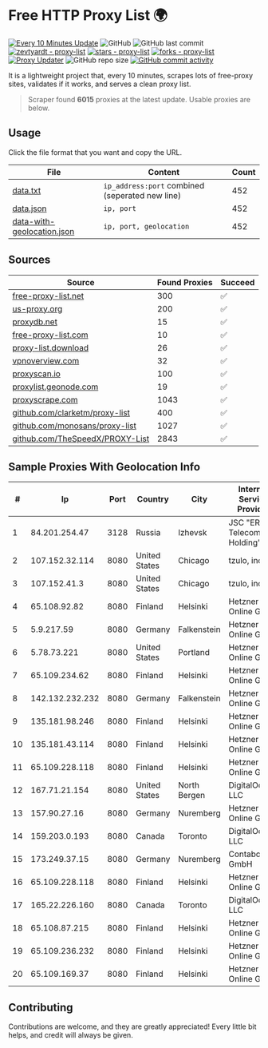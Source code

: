 
# Free HTTP Proxy List 🌍

[![Every 10 Minutes Update](https://github.com/mertguvencli/http-proxy-list/actions/workflows/main.yml/badge.svg?branch=main)](https://github.com/mertguvencli/http-proxy-list/actions/workflows/main.yml)
![GitHub](https://img.shields.io/github/license/mertguvencli/http-proxy-list)
![GitHub last commit](https://img.shields.io/github/last-commit/mertguvencli/http-proxy-list)
[![zevtyardt - proxy-list](https://img.shields.io/static/v1?label=zevtyardt&message=proxy-list&color=blue&logo=github)](https://github.com/zevtyardt/proxy-list "Go to GitHub repo")
[![stars - proxy-list](https://img.shields.io/github/stars/zevtyardt/proxy-list?style=social)](https://github.com/zevtyardt/proxy-list)
[![forks - proxy-list](https://img.shields.io/github/forks/zevtyardt/proxy-list?style=social)](https://github.com/zevtyardt/proxy-list)
[![Proxy Updater](https://github.com/zevtyardt/proxy-list/workflows/Proxy%20Updater/badge.svg)](https://github.com/zevtyardt/proxy-list/actions?query=workflow:"Proxy+Updater")
![GitHub repo size](https://img.shields.io/github/repo-size/zevtyardt/proxy-list)
[![GitHub commit activity](https://img.shields.io/github/commit-activity/m/zevtyardt/proxy-list?logo=commits)](https://github.com/zevtyardt/proxy-list/commits/main)

It is a lightweight project that, every 10 minutes, scrapes lots of free-proxy sites, validates if it works, and serves a clean proxy list.

> Scraper found **6015** proxies at the latest update. Usable proxies are below.

## Usage

Click the file format that you want and copy the URL.

|File|Content|Count|
|----|-------|-----|
|[data.txt](https://raw.githubusercontent.com/mertguvencli/http-proxy-list/main/proxy-list/data.txt)|`ip_address:port` combined (seperated new line)|452|
|[data.json](https://raw.githubusercontent.com/mertguvencli/http-proxy-list/main/proxy-list/data.json)|`ip, port`|452|
|[data-with-geolocation.json](https://raw.githubusercontent.com/mertguvencli/http-proxy-list/main/proxy-list/data-with-geolocation.json)|`ip, port, geolocation`|452|

## Sources

|Source|Found Proxies|Succeed|
|------|-------------|-------|
|[free-proxy-list.net](https://free-proxy-list.net)|300|✅|
|[us-proxy.org](https://www.us-proxy.org)|200|✅|
|[proxydb.net](http://proxydb.net)|15|✅|
|[free-proxy-list.com](https://free-proxy-list.com/?page=&port=&type%5B%5D=http&type%5B%5D=https&up_time=0&search=Search)|10|✅|
|[proxy-list.download](https://www.proxy-list.download/HTTP)|26|✅|
|[vpnoverview.com](https://vpnoverview.com/privacy/anonymous-browsing/free-proxy-servers)|32|✅|
|[proxyscan.io](https://www.proxyscan.io)|100|✅|
|[proxylist.geonode.com](https://proxylist.geonode.com/api/proxy-list?limit=300&page=1&sort_by=lastChecked&sort_type=desc&protocols=http,https)|19|✅|
|[proxyscrape.com](https://api.proxyscrape.com/v2/?request=displayproxies&protocol=http&timeout=10000&country=all&ssl=all&anonymity=all)|1043|✅|
|[github.com/clarketm/proxy-list](https://raw.githubusercontent.com/clarketm/proxy-list/master/proxy-list-raw.txt)|400|✅|
|[github.com/monosans/proxy-list](https://raw.githubusercontent.com/monosans/proxy-list/main/proxies/http.txt)|1027|✅|
|[github.com/TheSpeedX/PROXY-List](https://raw.githubusercontent.com/TheSpeedX/PROXY-List/master/http.txt)|2843|✅|


## Sample Proxies With Geolocation Info

|#|Ip|Port|Country|City|Internet Service Provider|
|-|--|----|-------|----|-------------------------|
|1|84.201.254.47|3128|Russia|Izhevsk|JSC "ER-Telecom Holding"|
|2|107.152.32.114|8080|United States|Chicago|tzulo, inc.|
|3|107.152.41.3|8080|United States|Chicago|tzulo, inc.|
|4|65.108.92.82|8080|Finland|Helsinki|Hetzner Online GmbH|
|5|5.9.217.59|8080|Germany|Falkenstein|Hetzner Online GmbH|
|6|5.78.73.221|8080|United States|Portland|Hetzner Online GmbH|
|7|65.109.234.62|8080|Finland|Helsinki|Hetzner Online GmbH|
|8|142.132.232.232|8080|Germany|Falkenstein|Hetzner Online GmbH|
|9|135.181.98.246|8080|Finland|Helsinki|Hetzner Online GmbH|
|10|135.181.43.114|8080|Finland|Helsinki|Hetzner Online GmbH|
|11|65.109.228.118|8080|Finland|Helsinki|Hetzner Online GmbH|
|12|167.71.21.154|8080|United States|North Bergen|DigitalOcean, LLC|
|13|157.90.27.16|8080|Germany|Nuremberg|Hetzner Online GmbH|
|14|159.203.0.193|8080|Canada|Toronto|DigitalOcean, LLC|
|15|173.249.37.15|8080|Germany|Nuremberg|Contabo GmbH|
|16|65.109.228.118|8080|Finland|Helsinki|Hetzner Online GmbH|
|17|165.22.226.160|8080|Canada|Toronto|DigitalOcean, LLC|
|18|65.108.87.215|8080|Finland|Helsinki|Hetzner Online GmbH|
|19|65.109.236.232|8080|Finland|Helsinki|Hetzner Online GmbH|
|20|65.109.169.37|8080|Finland|Helsinki|Hetzner Online GmbH|



## Contributing

Contributions are welcome, and they are greatly appreciated! Every
little bit helps, and credit will always be given.

